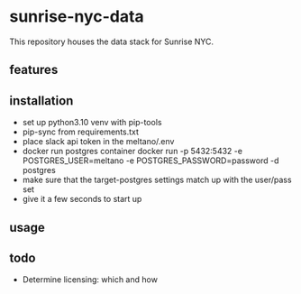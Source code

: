 # sunrise-nyc-data

This repository houses the data stack for Sunrise NYC.


## features

## installation

- set up python3.10 venv with pip-tools
- pip-sync from requirements.txt
- place slack api token in the meltano/.env
- docker run postgres container
  docker run -p 5432:5432 -e POSTGRES_USER=meltano -e POSTGRES_PASSWORD=password -d postgres
- make sure that the target-postgres settings match up with the user/pass set
- give it a few seconds to start up


## usage

## todo

- Determine licensing: which and how
